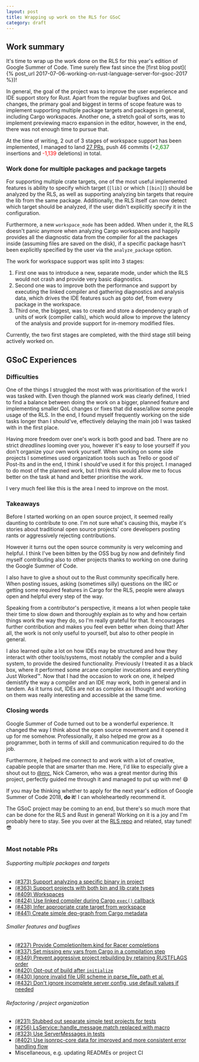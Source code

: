 ```yaml
---
layout: post
title: Wrapping up work on the RLS for GSoC
category: draft
---
```

## Work summary
It's time to wrap up the work done on the RLS for this year's edition of Google
Summer of Code. Time surely flew fast since the [first blog post](
{% post_url 2017-07-06-working-on-rust-language-server-for-gsoc-2017 %})!

In general, the goal of the project was to improve the user experience and
IDE support story for Rust. Apart from the regular bugfixes and QoL changes, the
primary goal and biggest in terms of scope feature was to implement supporting
multiple package targets and packages in general, including Cargo workspaces.
Another one, a stretch goal of sorts, was to implement previewing macro expansion
in the editor, however, in the end, there was not enough time to pursue that.

At the time of writing, 2 out of 3 stages of workspace support has been implemented,
I managed to land [27 PRs](#most-notable-prs), push
46 commits (<span style="color:green">+2,637</span> insertions and
<span style="color:red">-1,139</span> deletions) in total.

### Work done for multiple packages and package targets
For supporting multiple crate targets, one of the most useful implemented features
is ability to specify which target (`[lib]` or which `[[bin]]`) should be analyzed
by the RLS, as well as supporting analyzing bin targets that require the lib from
the same package. Additionally, the RLS itself can now detect which target should
be analyzed, if the user didn't explicitly specify it in the configuration.

Furthermore, a new `workspace_mode` has been added. When under it, the RLS doesn't
panic anymore when analyzing Cargo workspaces and happily provides all the diagnostic
data from the compiler for all the packages inside (assuming files are saved on
the disk), if a specific package hasn't been explicitly specified by the user
via the `analyze_package` option.

The work for workspace support was split into 3 stages:
1. First one was to introduce
a new, separate mode, under which the RLS would not crash and provide very basic
diagnostics.
2. Second one was to improve both the performance and support by executing
the linked compiler and gathering diagnostics and analysis data, which drives the IDE
features such as goto def, from every package in the workspace.
3. Third one, the biggest,
was to create and store a dependency graph of units of work (compiler calls), which
would allow to improve the latency of the analysis and provide support for in-memory
modified files.

Currently, the two first stages are completed, with the third stage still being actively
worked on.

## GSoC Experiences
### Difficulties
One of the things I struggled the most with was prioritisation of the work
I was tasked with. Even though the planned work was clearly defined, I tried to
find a balance between doing the work on a bigger, planned feature and implementing
smaller QoL changes or fixes that did ease/allow some people usage of the RLS.
In the end, I found myself frequently working on the side tasks longer than I
should've, effectively delaying the main job I was tasked with in the first place.

Having more freedom over one's work is both good and bad. There are no strict
*dreadlines* looming over you, however it's easy to lose yourself if you don't
organize your own work yourself. When working on some side projects I sometimes
used organization tools such as Trello or good ol' Post-Its and in the end, I
think I should've used it for this project. I managed to do most of the planned
work, but I think this would allow me to focus better on the task at hand and better
prioritise the work.

I very much feel like this is the area I need to improve on the most.

### Takeaways
Before I started working on an open source project, it seemed really daunting to
contribute to one. I'm not sure what's causing this, maybe it's stories about
traditional open source projects' core developers posting rants or aggressively
rejecting contributions.

However it turns out the open source community is very welcoming and helpful.
I think I've been bitten by the OSS bug by now and definitely find myself
contributing also to other projects thanks to working on one during the Google
Summer of Code.

I also have to give a shout out to the Rust community specifically here. When posting
issues, asking (sometimes silly) questions on the IRC or getting some required features
in Cargo for the RLS, people were always open and helpful every step of the way.

Speaking from a contributor's perspective, it means a lot when people take their
time to slow down and thoroughly explain as to why and how certain things work
the way they do, so I'm really grateful for that. It encourages further contribution
and makes you feel even better when doing that! After all, the work is not only useful
to yourself, but also to other people in general.

I also learned quite a lot on how IDEs may be structured and how they interact with
other tools/systems, most notably the compiler and a build system, to provide the desired
functionality. Previously I treated it as a black box, where it performed some
arcane compiler invocations and everything Just Worked&trade;. Now that I had the occasion
to work on one, it helped demistify the way a compiler and an IDE may work, both in general
and in tandem. As it turns out, IDEs are not as complex as I thought and working on them
was really interesting and accessible at the same time.

### Closing words

Google Summer of Code turned out to be a wonderful experience. It changed the way I think
about the open source movement and it opened it up for me somehow. Professionally, it also helped me
grow as a programmer, both in terms of skill and communication required to do the job.

Furthermore, it helped me connect to
and work with a lot of creative, capable people that are smarter than me.
Here, I'd like to especially give
a shout out to [@nrc](https://github.com/nrc), Nick Cameron, who was a great mentor during this project,
 perfectly guided me through it and managed to put up with me! :smile:

If you may be thinking whether to apply for the next year's edition of Google Summer of
Code 2018, **do it**! I can wholeheartedly recommend it.

The GSoC project may be coming to an end, but there's so much more that can be done for the RLS
and Rust in general! Working on it is a joy and I'm probably here to stay. See you over at the [RLS repo](https://github.com/rust-lang-nursery/rls)
and related, stay tuned! :sunglasses:
<br>
<br> <!-- I'm so, so sorry webdevs. -->

### Most notable PRs
###### Supporting multiple packages and targets
* [(#373) Support analyzing a specific binary in project](https://github.com/rust-lang-nursery/rls/pulls/373)
* [(#363) Support projects with both bin and lib crate types](https://github.com/rust-lang-nursery/rls/pulls/363)
* [(#409) Workspaces](https://github.com/rust-lang-nursery/rls/pulls/409)
* [(#424) Use linked compiler during Cargo `exec()` callback](https://github.com/rust-lang-nursery/rls/pulls/424)
* [(#438) Infer appropriate crate target from workspace](https://github.com/rust-lang-nursery/rls/pulls/438)
* [(#441) Create simple dep-graph from Cargo metadata](https://github.com/rust-lang-nursery/rls/pulls/441)

###### Smaller features and bugfixes
* [(#237) Provide CompletionItem.kind for Racer completions](https://github.com/rust-lang-nursery/rls/pulls/237)
* [(#337) Set missing env vars from Cargo in a compilation step](https://github.com/rust-lang-nursery/rls/pulls/337)
* [(#349) Prevent aggressive project rebuilding by retaining RUSTFLAGS order](https://github.com/rust-lang-nursery/rls/pulls/349)
* [(#420) Opt-out of build after `initialize`](https://github.com/rust-lang-nursery/rls/pulls/420)
* [(#430) Ignore invalid file URI scheme in parse\_file\_path et al.](https://github.com/rust-lang-nursery/rls/pulls/430)
* [(#432) Don't ignore incomplete server config, use default values if needed](https://github.com/rust-lang-nursery/rls/pulls/432)

###### Refactoring / project organization
* [(#231) Stubbed out separate simple test projects for tests](https://github.com/rust-lang-nursery/rls/pulls/231)
* [(#256) LsService::handle\_message match replaced with macro](https://github.com/rust-lang-nursery/rls/pulls/256)
* [(#323) Use ServerMessages in tests](https://github.com/rust-lang-nursery/rls/pulls/323)
* [(#402) Use jsonrpc-core data for improved and more consistent error handling flow](https://github.com/rust-lang-nursery/rls/pulls/402)
* Miscellaneous, e.g. updating READMEs or project CI

